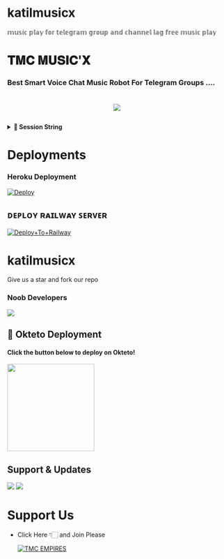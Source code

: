 # katilmusicx
𝕞𝕦𝕤𝕚𝕔 𝕡𝕝𝕒𝕪 𝕗𝕠𝕣 𝕥𝕖𝕝𝕖𝕘𝕣𝕒𝕞 𝕘𝕣𝕠𝕦𝕡 𝕒𝕟𝕕 𝕔𝕙𝕒𝕟𝕟𝕖𝕝 𝕝𝕒𝕘 𝕗𝕣𝕖𝕖 𝕞𝕦𝕤𝕚𝕔 𝕡𝕝𝕒𝕪

#  𝐓𝐌𝐂 𝐌𝐔𝐒𝐈𝐂'𝐗

### Best Smart Voice Chat Music Robot For Telegram Groups ....

# <p align="center"><a href="https://github.com/bhumiharsaurabh/katilmusicx"><img src="https://github-readme-stats.vercel.app/api/pin?username=bhumiharsaurabh&show_icons=true&theme=dracula&hide_border=true&repo=katilmusicx"></a></p>
<p align="center">

  <details>
<summary><b>🔗 Session String</b></summary>
<br>

> You'll need a [API_ID](https://my.telegram.org/auth) & [API_HASH](https://my.telegram.org/auth) in order to generate pyrogram session string. 
> Always remember to use good API combo else your account could be deleted.

<h4> Generate Session via Repl.it: </h4>    
<p><a href="https://replit.com/@HEXOROP/eSportMusic?lite=1&outputonly=1#main.py"><img src="https://img.shields.io/badge/Generate%20On%20Repl-blueviolet?style=for-the-badge&logo=appveyor" width="350""/></a></p>

</details>

  
  
# Deployments
  
### Heroku Deployment
  
  [![Deploy](https://www.herokucdn.com/deploy/button.svg)](https://heroku.com/deploy?template=https://github.com/bhumiharsaurabh/katilmusicx)

 





 
  ## ᴅᴇᴘʟᴏʏ ʀᴀɪʟᴡᴀʏ ꜱᴇʀᴠᴇʀ </h4>

[![Deploy+To+Railway](https://railway.app/button.svg)](https://railway.app/new/template?template=https://github.com/bhumiharsaurabh/katilmuiscx&envs=SESSION_NAME,BOT_TOKEN,BOT_NAME,API_ID,API_HASH,SUDO_USERS,DURATION_LIMIT)

  

  
# katilmusicx
Give us a star and fork our repo
  
  
  
### Noob Developers 
  
<a href="https://t.me/tera_baap_katil"><img src="https://img.shields.io/badge/KATIL-ReD.svg?style=for-the-badge&logo=Python"></a> 
  
  

## 🚀 Okteto Deployment

<h4>Click the button below to deploy on Okteto!</h4>
<a href="https://cloud.okteto.com/deploy?repository=https://github.com/bhumiharsaurabh/katilmusicx"><img src="https://img.shields.io/badge/Deploy%20To%20Okteto-informational?style=for-the-badge&logo=Okteto" width="200""/></a>

## Support & Updates 
<a href="https://t.me/FULL_MASTI_CLUBS"><img src="https://img.shields.io/badge/Join-Group%20Support-blue.svg?style=for-the-badge&logo=Telegram"></a> <a href="https://t.me/HEARTBROKENPERSON1"><img src="https://img.shields.io/badge/Join-Updates%20Channel-blue.svg?style=for-the-badge&logo=Telegram"></a>
  
# Support Us
  
  
- Click Here 👇🏻 and Join Please
  
  [![TMC EMPIRES](https://telegra.ph/file/13fba0e9d76c406ae9ce2.jpg)](https://t.me/TMC_EMPIRES)
